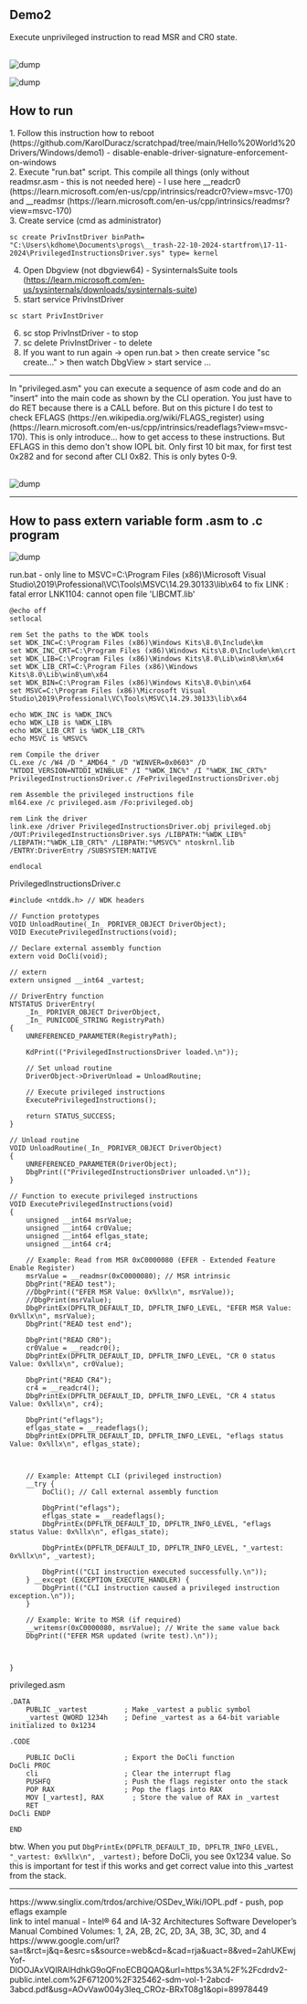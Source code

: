 <h2>Demo2</h2>
Execute unprivileged instruction to read MSR and CR0 state. 
<br /><br />


![dump](https://github.com/KarolDuracz/scratchpad/blob/main/Hello%20World%20Drivers/demo2/17112024%20-%20pic1%20-%20read%20msr%20and%20cr0.png?raw=true)

![dump](https://github.com/KarolDuracz/scratchpad/blob/main/Hello%20World%20Drivers/demo2/17112024%20-%20pic2%20-%20EFER%20status.png?raw=true)

<h2>How to run</h2>
1. Follow this instruction how to reboot (https://github.com/KarolDuracz/scratchpad/tree/main/Hello%20World%20Drivers/Windows/demo1) - disable-enable-driver-signature-enforcement-on-windows<br />
2. Execute "run.bat" script. This compile all things (only without readmsr.asm - this is not needed here) - I use here __readcr0 (https://learn.microsoft.com/en-us/cpp/intrinsics/readcr0?view=msvc-170) and  __readmsr (https://learn.microsoft.com/en-us/cpp/intrinsics/readmsr?view=msvc-170) <br />
3. Create service (cmd as administrator)

```
sc create PrivInstDriver binPath= "C:\Users\kdhome\Documents\progs\__trash-22-10-2024-startfrom\17-11-2024\PrivilegedInstructionsDriver.sys" type= kernel
```
4. Open Dbgview (not dbgview64) - SysinternalsSuite tools (https://learn.microsoft.com/en-us/sysinternals/downloads/sysinternals-suite)
5. start service PrivInstDriver

```
sc start PrivInstDriver
```

6. sc stop PrivInstDriver - to stop
7. sc delete PrivInstDriver - to delete
8. If you want to run again -> open run.bat > then create service "sc create..." > then watch DbgView > start service ... 

<hr>
In "privileged.asm" you can execute a sequence of asm code and do an "insert" into the main code as shown by the CLI operation. You just have to do RET because there is a CALL before. But on this picture I do test to check EFLAGS (https://en.wikipedia.org/wiki/FLAGS_register) using (https://learn.microsoft.com/en-us/cpp/intrinsics/readeflags?view=msvc-170). This is only introduce... how to get access to these instructions. But EFLAGS in this demo don't show IOPL bit. Only first 10 bit max, for first test 0x282 and for second after CLI 0x82. This is only bytes 0-9.<br /><br />

![dump](https://github.com/KarolDuracz/scratchpad/blob/main/Hello%20World%20Drivers/demo2/17112024%20-%20pic3%20-%20eflags.png?raw=true)

<hr>
<h2>How to pass extern variable form .asm to .c program</h2>

![dump](https://github.com/KarolDuracz/scratchpad/blob/main/Hello%20World%20Drivers/demo2/17112024%20-%20pic4%20-%20extern%20variable%20pass%20to%20main%20c%20program.png?raw=true)

run.bat - only line to MSVC=C:\Program Files (x86)\Microsoft Visual Studio\2019\Professional\VC\Tools\MSVC\14.29.30133\lib\x64 to fix LINK : fatal error LNK1104: cannot open file 'LIBCMT.lib'

```
@echo off
setlocal

rem Set the paths to the WDK tools
set WDK_INC=C:\Program Files (x86)\Windows Kits\8.0\Include\km
set WDK_INC_CRT=C:\Program Files (x86)\Windows Kits\8.0\Include\km\crt
set WDK_LIB=C:\Program Files (x86)\Windows Kits\8.0\Lib\win8\km\x64
set WDK_LIB_CRT=C:\Program Files (x86)\Windows Kits\8.0\Lib\win8\um\x64
set WDK_BIN=C:\Program Files (x86)\Windows Kits\8.0\bin\x64
set MSVC=C:\Program Files (x86)\Microsoft Visual Studio\2019\Professional\VC\Tools\MSVC\14.29.30133\lib\x64

echo WDK_INC is %WDK_INC%
echo WDK_LIB is %WDK_LIB%
echo WDK_LIB_CRT is %WDK_LIB_CRT%
echo MSVC is %MSVC%

rem Compile the driver
CL.exe /c /W4 /D "_AMD64_" /D "WINVER=0x0603" /D "NTDDI_VERSION=NTDDI_WINBLUE" /I "%WDK_INC%" /I "%WDK_INC_CRT%" PrivilegedInstructionsDriver.c /FePrivilegedInstructionsDriver.obj

rem Assemble the privileged instructions file
ml64.exe /c privileged.asm /Fo:privileged.obj

rem Link the driver
link.exe /driver PrivilegedInstructionsDriver.obj privileged.obj /OUT:PrivilegedInstructionsDriver.sys /LIBPATH:"%WDK_LIB%" /LIBPATH:"%WDK_LIB_CRT%" /LIBPATH:"%MSVC%" ntoskrnl.lib /ENTRY:DriverEntry /SUBSYSTEM:NATIVE

endlocal
```

PrivilegedInstructionsDriver.c

```
#include <ntddk.h> // WDK headers

// Function prototypes
VOID UnloadRoutine(_In_ PDRIVER_OBJECT DriverObject);
VOID ExecutePrivilegedInstructions(void);

// Declare external assembly function
extern void DoCli(void);

// extern 
extern unsigned __int64 _vartest;

// DriverEntry function
NTSTATUS DriverEntry(
    _In_ PDRIVER_OBJECT DriverObject,
    _In_ PUNICODE_STRING RegistryPath)
{
    UNREFERENCED_PARAMETER(RegistryPath);

    KdPrint(("PrivilegedInstructionsDriver loaded.\n"));

    // Set unload routine
    DriverObject->DriverUnload = UnloadRoutine;

    // Execute privileged instructions
    ExecutePrivilegedInstructions();

    return STATUS_SUCCESS;
}

// Unload routine
VOID UnloadRoutine(_In_ PDRIVER_OBJECT DriverObject)
{
    UNREFERENCED_PARAMETER(DriverObject);
    DbgPrint(("PrivilegedInstructionsDriver unloaded.\n"));
}

// Function to execute privileged instructions
VOID ExecutePrivilegedInstructions(void)
{
    unsigned __int64 msrValue;
	unsigned __int64 cr0Value;
	unsigned __int64 eflgas_state;
	unsigned __int64 cr4;

    // Example: Read from MSR 0xC0000080 (EFER - Extended Feature Enable Register)
    msrValue = __readmsr(0xC0000080); // MSR intrinsic
	DbgPrint("READ test");
    //DbgPrint(("EFER MSR Value: 0x%llx\n", msrValue));
	//DbgPrint(msrValue);
	DbgPrintEx(DPFLTR_DEFAULT_ID, DPFLTR_INFO_LEVEL, "EFER MSR Value: 0x%llx\n", msrValue);
	DbgPrint("READ test end");
	
	DbgPrint("READ CR0");
	cr0Value = __readcr0(); 
	DbgPrintEx(DPFLTR_DEFAULT_ID, DPFLTR_INFO_LEVEL, "CR 0 status Value: 0x%llx\n", cr0Value);
	
	DbgPrint("READ CR4");
	cr4 = __readcr4(); 
	DbgPrintEx(DPFLTR_DEFAULT_ID, DPFLTR_INFO_LEVEL, "CR 4 status Value: 0x%llx\n", cr4);
	
	DbgPrint("eflags");
	eflgas_state = __readeflags();
	DbgPrintEx(DPFLTR_DEFAULT_ID, DPFLTR_INFO_LEVEL, "eflags status Value: 0x%llx\n", eflgas_state);
	
	

    // Example: Attempt CLI (privileged instruction)
    __try {
        DoCli(); // Call external assembly function
		
		DbgPrint("eflags");
		eflgas_state = __readeflags();
		DbgPrintEx(DPFLTR_DEFAULT_ID, DPFLTR_INFO_LEVEL, "eflags status Value: 0x%llx\n", eflgas_state);
		
		DbgPrintEx(DPFLTR_DEFAULT_ID, DPFLTR_INFO_LEVEL, "_vartest: 0x%llx\n", _vartest);
		
        DbgPrint(("CLI instruction executed successfully.\n"));
    } __except (EXCEPTION_EXECUTE_HANDLER) {
        DbgPrint(("CLI instruction caused a privileged instruction exception.\n"));
    }

    // Example: Write to MSR (if required)
    __writemsr(0xC0000080, msrValue); // Write the same value back
    DbgPrint(("EFER MSR updated (write test).\n"));
	

	
}
```

privileged.asm

```
.DATA
    PUBLIC _vartest         ; Make _vartest a public symbol
    _vartest QWORD 1234h    ; Define _vartest as a 64-bit variable initialized to 0x1234

.CODE

    PUBLIC DoCli            ; Export the DoCli function
DoCli PROC
    cli                     ; Clear the interrupt flag
    PUSHFQ                  ; Push the flags register onto the stack
    POP RAX                 ; Pop the flags into RAX
    MOV [_vartest], RAX       ; Store the value of RAX in _vartest
    RET
DoCli ENDP

END
```

btw. When you put ``` DbgPrintEx(DPFLTR_DEFAULT_ID, DPFLTR_INFO_LEVEL, "_vartest: 0x%llx\n", _vartest); ``` 
before DoCli, you see 0x1234 value. So this is important for test if this works and get correct value into this _vartest from the stack.
<br />

<hr>
https://www.singlix.com/trdos/archive/OSDev_Wiki/IOPL.pdf - push, pop eflags example <br />
link to intel manual - Intel® 64 and IA-32 Architectures
Software Developer’s Manual
Combined Volumes:
1, 2A, 2B, 2C, 2D, 3A, 3B, 3C, 3D, and 4<br />
https://www.google.com/url?sa=t&rct=j&q=&esrc=s&source=web&cd=&cad=rja&uact=8&ved=2ahUKEwjYof-DlOOJAxVQIRAIHdhkG9oQFnoECBQQAQ&url=https%3A%2F%2Fcdrdv2-public.intel.com%2F671200%2F325462-sdm-vol-1-2abcd-3abcd.pdf&usg=AOvVaw004y3Ieq_CROz-BRxT08g1&opi=89978449
